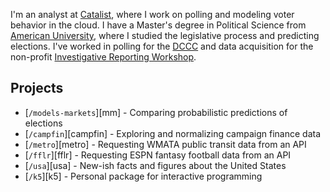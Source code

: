 I'm an analyst at [Catalist], where I work on polling and modeling voter
behavior in the cloud. I have a Master's degree in Political Science from
[American University], where I studied the legislative process and predicting
elections. I've worked in polling for the [DCCC] and data acquisition for the
non-profit [Investigative Reporting Workshop].

[Catalist]: https://catalist.us/
[American University]: https://www.american.edu/
[DCCC]: https://dccc.org/
[Investigative Reporting Workshop]: https://investigativereportingworkshop.org/
[tap]: https://publicaccountability.org/

## Projects

* [`/models-markets`][mm] - Comparing probabilistic predictions of elections
* [`/campfin`][campfin] - Exploring and normalizing campaign finance data
* [`/metro`][metro] - Requesting WMATA public transit data from an API
* [`/fflr`][fflr] - Requesting ESPN fantasy football data from an API
* [`/usa`][usa] - New-ish facts and figures about the United States
* [`/k5`][k5] - Personal package for interactive programming
